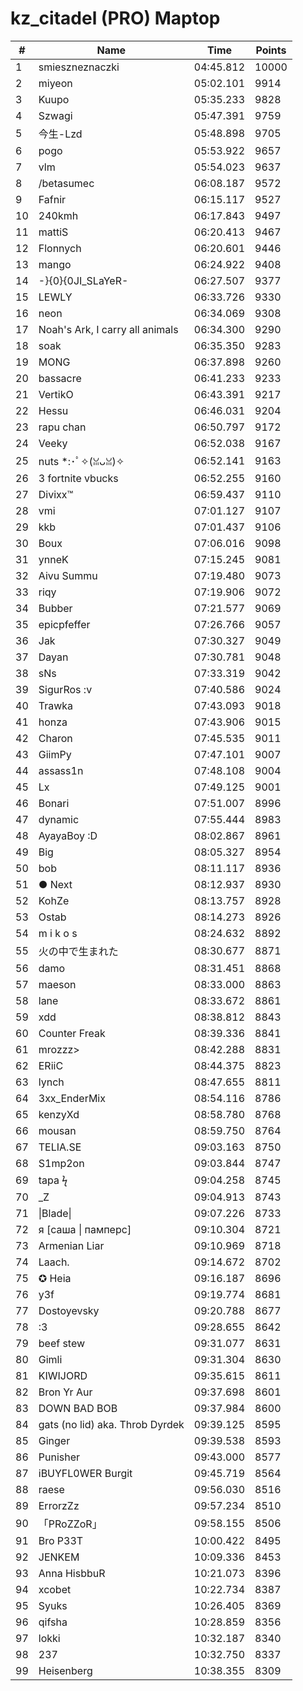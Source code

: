 # kz_citadel (PRO) Maptop

|  # | Name | Time | Points |
|-------------- | -------------- | -------------- | -------------- | 
| 1 | smieszneznaczki | 04:45.812 | 10000 | 
| 2 | miyeon | 05:02.101 | 9914 | 
| 3 | Kuupo | 05:35.233 | 9828 | 
| 4 | Szwagi | 05:47.391 | 9759 | 
| 5 | 今生-Lzd | 05:48.898 | 9705 | 
| 6 | pogo | 05:53.922 | 9657 | 
| 7 | vlm | 05:54.023 | 9637 | 
| 8 | /betasumec | 06:08.187 | 9572 | 
| 9 | Fafnir | 06:15.117 | 9527 | 
| 10 | 240kmh | 06:17.843 | 9497 | 
| 11 | mattiS | 06:20.413 | 9467 | 
| 12 | Flonnych | 06:20.601 | 9446 | 
| 13 | mango | 06:24.922 | 9408 | 
| 14 | -}{0}{0JI_SLaYeR- | 06:27.507 | 9377 | 
| 15 | LEWLY | 06:33.726 | 9330 | 
| 16 | neon | 06:34.069 | 9308 | 
| 17 | Noah's Ark, I carry all animals | 06:34.300 | 9290 | 
| 18 | soak | 06:35.350 | 9283 | 
| 19 | MONG | 06:37.898 | 9260 | 
| 20 | bassacre | 06:41.233 | 9233 | 
| 21 | VertikO | 06:43.391 | 9217 | 
| 22 | Hessu | 06:46.031 | 9204 | 
| 23 | rapu chan | 06:50.797 | 9172 | 
| 24 | Veeky | 06:52.038 | 9167 | 
| 25 | nuts *:･ﾟ✧(ꈍᴗꈍ)✧ | 06:52.141 | 9163 | 
| 26 | 3 fortnite vbucks | 06:52.255 | 9160 | 
| 27 | Divixx™ | 06:59.437 | 9110 | 
| 28 | vmi | 07:01.127 | 9107 | 
| 29 | kkb | 07:01.437 | 9106 | 
| 30 | Boux | 07:06.016 | 9098 | 
| 31 | ynneK | 07:15.245 | 9081 | 
| 32 | Aivu Summu | 07:19.480 | 9073 | 
| 33 | riqy | 07:19.906 | 9072 | 
| 34 | Bubber | 07:21.577 | 9069 | 
| 35 | epicpfeffer | 07:26.766 | 9057 | 
| 36 | Jak | 07:30.327 | 9049 | 
| 37 | Dayan | 07:30.781 | 9048 | 
| 38 | sNs | 07:33.319 | 9042 | 
| 39 | SigurRos :v | 07:40.586 | 9024 | 
| 40 | Trawka | 07:43.093 | 9018 | 
| 41 | honza | 07:43.906 | 9015 | 
| 42 | Charon | 07:45.535 | 9011 | 
| 43 | GiimPy | 07:47.101 | 9007 | 
| 44 | assass1n | 07:48.108 | 9004 | 
| 45 | Lx | 07:49.125 | 9001 | 
| 46 | Bonari | 07:51.007 | 8996 | 
| 47 | dynamic | 07:55.444 | 8983 | 
| 48 | AyayaBoy :D | 08:02.867 | 8961 | 
| 49 | Big | 08:05.327 | 8954 | 
| 50 | bob | 08:11.117 | 8936 | 
| 51 | ● Next | 08:12.937 | 8930 | 
| 52 | KohZe | 08:13.757 | 8928 | 
| 53 | Ostab | 08:14.273 | 8926 | 
| 54 | m i k o s | 08:24.632 | 8892 | 
| 55 | 火の中で生まれた | 08:30.677 | 8871 | 
| 56 | damo | 08:31.451 | 8868 | 
| 57 | maeson | 08:33.000 | 8863 | 
| 58 | lane | 08:33.672 | 8861 | 
| 59 | xdd | 08:38.812 | 8843 | 
| 60 | Counter Freak | 08:39.336 | 8841 | 
| 61 | mrozzz> | 08:42.288 | 8831 | 
| 62 | ERiiC | 08:44.375 | 8823 | 
| 63 | lynch | 08:47.655 | 8811 | 
| 64 | 3xx_EnderMix | 08:54.116 | 8786 | 
| 65 | kenzyXd | 08:58.780 | 8768 | 
| 66 | mousan | 08:59.750 | 8764 | 
| 67 | TELIA.SE | 09:03.163 | 8750 | 
| 68 | S1mp2on | 09:03.844 | 8747 | 
| 69 | tapa ϟ | 09:04.258 | 8745 | 
| 70 | _Z | 09:04.913 | 8743 | 
| 71 | \|Blade\| | 09:07.226 | 8733 | 
| 72 | я [саша \| памперс] | 09:10.304 | 8721 | 
| 73 | Armenian Liar | 09:10.969 | 8718 | 
| 74 | Laach. | 09:14.672 | 8702 | 
| 75 | ✪ Heia | 09:16.187 | 8696 | 
| 76 | y3f | 09:19.774 | 8681 | 
| 77 | Dostoyevsky | 09:20.788 | 8677 | 
| 78 | :3 | 09:28.655 | 8642 | 
| 79 | beef stew | 09:31.077 | 8631 | 
| 80 | Gimli | 09:31.304 | 8630 | 
| 81 | KIWIJORD | 09:35.615 | 8611 | 
| 82 | Bron Yr Aur | 09:37.698 | 8601 | 
| 83 | DOWN BAD BOB | 09:37.984 | 8600 | 
| 84 | gats (no lid) aka. Throb Dyrdek | 09:39.125 | 8595 | 
| 85 | Ginger | 09:39.538 | 8593 | 
| 86 | Punisher | 09:43.000 | 8577 | 
| 87 | iBUYFL0WER Burgit | 09:45.719 | 8564 | 
| 88 | raese | 09:56.030 | 8516 | 
| 89 | ErrorzZz | 09:57.234 | 8510 | 
| 90 | 「PRoZZoR」 | 09:58.155 | 8506 | 
| 91 | Bro P33T | 10:00.422 | 8495 | 
| 92 | JENKEM | 10:09.336 | 8453 | 
| 93 | Anna HisbbuR | 10:21.073 | 8396 | 
| 94 | xcobet | 10:22.734 | 8387 | 
| 95 | Syuks | 10:26.405 | 8369 | 
| 96 | qifsha | 10:28.859 | 8356 | 
| 97 | lokki | 10:32.187 | 8340 | 
| 98 | 237 | 10:32.750 | 8337 | 
| 99 | Heisenberg | 10:38.355 | 8309 | 

